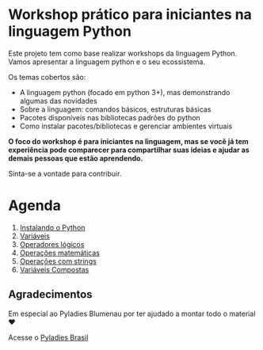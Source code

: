 # Workshop prático para iniciantes na linguagem Python

Este projeto tem como base realizar workshops da linguagem Python. Vamos apresentar a linguagem python e o seu ecossistema.

Os temas cobertos são:
- A linguagem python (focado em python 3+), mas demonstrando algumas das novidades
- Sobre a linguagem: comandos básicos, estruturas básicas
- Pacotes disponíveis nas bibliotecas padrões do python
- Como instalar pacotes/bibliotecas e gerenciar ambientes virtuais

**O foco do workshop é para iniciantes na linguagem, mas se você já tem experiência pode comparecer para compartilhar suas ideias e ajudar as demais pessoas que estão aprendendo.**

Sinta-se a vontade para contribuir.

# Agenda

1. [Instalando o Python](/instalacao)
2. [Variáveis](/variaveis)
3. [Operadores lógicos](/operadores-logicos)
4. [Operações matemáticas](/operacoes-matematicas)
5. [Operações com strings](/operacoes-strings)
6. [Variáveis Compostas](/variaveis-compostas)

## Agradecimentos

Em especial ao Pyladies Blumenau por ter ajudado a montar todo o material :heart:

Acesse o [Pyladies Brasil](http://brasil.pyladies.com/)

